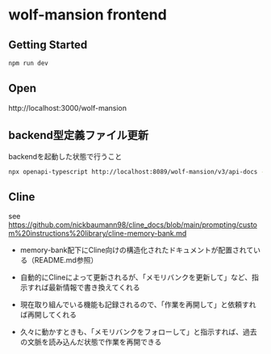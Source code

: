 # wolf-mansion frontend

## Getting Started

```bash
npm run dev
```

## Open

http://localhost:3000/wolf-mansion

## backend型定義ファイル更新

backendを起動した状態で行うこと

```bash
npx openapi-typescript http://localhost:8089/wolf-mansion/v3/api-docs -o src/lib/openapi-typescript/wolf-mansion/schema.d.ts
```

## Cline

see https://github.com/nickbaumann98/cline_docs/blob/main/prompting/custom%20instructions%20library/cline-memory-bank.md

- memory-bank配下にCline向けの構造化されたドキュメントが配置されている（README.md参照）

- 自動的にClineによって更新されるが、「メモリバンクを更新して」など、指示すれば最新情報で書き換えてくれる

- 現在取り組んでいる機能も記録されるので、「作業を再開して」と依頼すれば再開してくれる

- 久々に動かすときも、「メモリバンクをフォローして」と指示すれば、過去の文脈を読み込んだ状態で作業を再開できる
